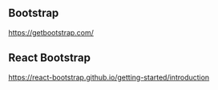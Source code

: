 ## Bootstrap
https://getbootstrap.com/

## React Bootstrap
https://react-bootstrap.github.io/getting-started/introduction